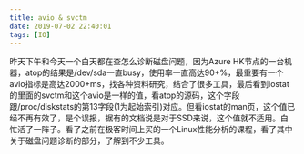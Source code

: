 ```yaml
---
title: avio & svctm
date: 2019-07-02 22:40:01
tags: [IO]
---
```


昨天下午和今天一个白天都在查怎么诊断磁盘问题，因为Azure HK节点的一台机器，atop的结果是/dev/sda一直busy，使用率一直高达90+%，最重要有一个avio指标是高达2000+ms，找各种资料研究，结合了很多工具，最后看到iostat的里面的svctm和这个avio是一样的值，看atop的源码，这个字段跟/proc/diskstats的第13字段(1为起始索引)对应。但看iostat的man页，这个值已经不再有效了，是个误报，据有的文档说是对于SSD来说，这个值就不适用。白忙活了一阵子。看了之前在极客时间上买的一个Linux性能分析的课程，看了其中关于磁盘问题诊断的部分，了解到不少工具。

